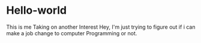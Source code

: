# Hello-world
This is me Taking on another Interest
Hey, I'm just trying to figure out if i can make a job change to computer Programming or not.
